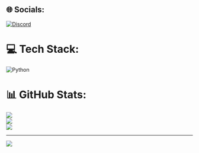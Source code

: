 
## 🌐 Socials:
[![Discord](https://img.shields.io/badge/Discord-%237289DA.svg?logo=discord&logoColor=white)](htttps://discord.gg/https://discord.gg/gpbztRBKju) 

# 💻 Tech Stack:
![Python](https://img.shields.io/badge/python-3670A0?style=for-the-badge&logo=python&logoColor=ffdd54)
# 📊 GitHub Stats:
![](https://github-readme-stats.vercel.app/api?username=Cpboy051&theme=dracula&hide_border=false&include_all_commits=false&count_private=false)<br/>
![](https://github-readme-streak-stats.herokuapp.com/?user=Cpboy051&theme=dracula&hide_border=false)<br/>
![](https://github-readme-stats.vercel.app/api/top-langs/?username=Cpboy051&theme=dracula&hide_border=false&include_all_commits=false&count_private=false&layout=compact)

---
[![](https://visitcount.itsvg.in/api?id=Cpboy051&icon=0&color=0)](https://visitcount.itsvg.in)
